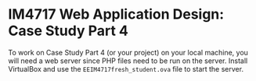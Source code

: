 # IM4717 Web Application Design: Case Study Part 4

To work on Case Study Part 4 (or your project) on your local machine, you will need a web server since PHP files need to be run on the server. Install VirtualBox and use the `EEIM4717fresh_student.ova` file to start the server.

